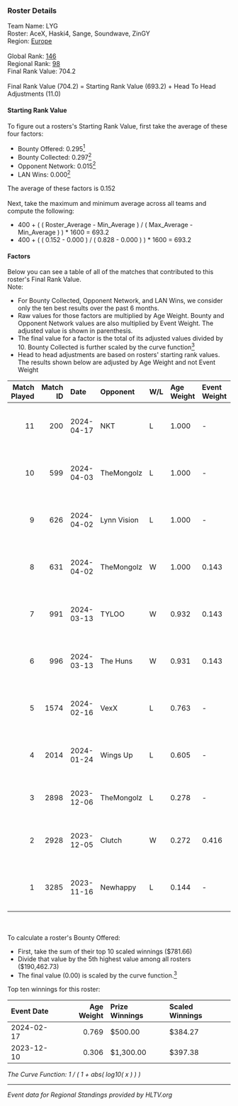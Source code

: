 ### Roster Details<br />
Team Name: LYG<br />
Roster: AceX, Haski4, Sange, Soundwave, ZinGY<br />
Region: [Europe]( ../standings_europe.md)<br />
<br />
Global Rank: [146](../standings_global.md)<br />
Regional Rank: [98]( ../standings_europe.md)<br />
Final Rank Value:  704.2<br />
<br />
Final Rank Value (704.2) = Starting Rank Value (693.2) + Head To Head Adjustments (11.0)<br />

#### Starting Rank Value<br />
To figure out a rosters's Starting Rank Value, first take the average of these four factors:<br />
- Bounty Offered: 0.295[<sup>1</sup>](#table2)
- Bounty Collected: 0.297[<sup>2</sup>](#table1)
- Opponent Network: 0.015[<sup>2</sup>](#table1)
- LAN Wins: 0.000[<sup>2</sup>](#table1)

The average of these factors is 0.152<br />
<br />
Next, take the maximum and minimum average across all teams and compute the following:<br />
- 400 + ( ( Roster_Average - Min_Average ) / ( Max_Average - Min_Average ) ) * 1600 = 693.2
- 400 + ( ( 0.152 - 0.000 ) / ( 0.828 - 0.000 ) ) * 1600 = 693.2


#### Factors<br />
Below you can see a table of all of the matches that contributed to this roster's Final Rank Value.<br />
Note:<br />

- For Bounty Collected, Opponent Network, and LAN Wins, we consider only the ten best results over the past 6 months.
- Raw values for those factors are multiplied by Age Weight. Bounty and Opponent Network values are also multiplied by Event Weight. The adjusted value is shown in parenthesis.
- The final value for a factor is the total of its adjusted values divided by 10. Bounty Collected is further scaled by the curve function[<sup>3</sup>](#curveFunction)
- Head to head adjustments are based on rosters' starting rank values. The results shown below are adjusted by Age Weight and not Event Weight
<span id="table1"></span><br />


| Match Played | Match ID | Date       | Opponent    | W/L | Age Weight | Event Weight | Bounty Collected | Opponent Network | LAN Wins  | H2H Adj. | Roster                                |
| -: | -: | :- | :- | :- | :- | :- | :- | :- | :- | -: | :- |
|           11 |      200 | 2024-04-17 | NKT         | L   | 1.000      | -            | -                | -                | -         |   -24.13 | AceX, Haski4, Sange, Soundwave, ZinGY |
|           10 |      599 | 2024-04-03 | TheMongolz  | L   | 1.000      | -            | -                | -                | -         |    -1.21 | AceX, Haski4, Sange, Soundwave, ZinGY |
|            9 |      626 | 2024-04-02 | Lynn Vision | L   | 1.000      | -            | -                | -                | -         |    -2.74 | AceX, Haski4, Sange, Soundwave, ZinGY |
|            8 |      631 | 2024-04-02 | TheMongolz  | W   | 1.000      | 0.143        | 0.247 (0.035)    | 0.587 (0.084)    | 0 (0.000) |    30.46 | AceX, Haski4, Sange, Soundwave, ZinGY |
|            7 |      991 | 2024-03-13 | TYLOO       | W   | 0.932      | 0.143        | 0.055 (0.007)    | 0.490 (0.065)    | 0 (0.000) |    22.35 | AceX, Haski4, Sange, Soundwave, ZinGY |
|            6 |      996 | 2024-03-13 | The Huns    | W   | 0.931      | 0.143        | 0.002 (0.000)    | 0.000 (0.000)    | 0 (0.000) |     8.83 | AceX, Haski4, Sange, Soundwave, ZinGY |
|            5 |     1574 | 2024-02-16 | VexX        | L   | 0.763      | -            | -                | -                | -         |   -12.02 | AceX, Haski4, Sange, Soundwave, ZinGY |
|            4 |     2014 | 2024-01-24 | Wings Up    | L   | 0.605      | -            | -                | -                | -         |   -10.50 | AceX, Haski4, Sange, Soundwave, ZinGY |
|            3 |     2898 | 2023-12-06 | TheMongolz  | L   | 0.278      | -            | -                | -                | -         |    -0.24 | 910, bLitz, mzinho, Senzu, Techno     |
|            2 |     2928 | 2023-12-05 | Clutch      | W   | 0.272      | 0.416        | 0.001 (0.000)    | 0.000 (0.000)    | 0 (0.000) |     2.41 | clouden, flame, hasteka, IMAGINE, IZR |
|            1 |     3285 | 2023-11-16 | Newhappy    | L   | 0.144      | -            | -                | -                | -         |    -2.21 | AceX, Haski4, Sange, Soundwave, zeins |

<br />
<span id="table2"></span><br />
To calculate a roster's Bounty Offered:<br />

- First, take the sum of their top 10 scaled winnings ($781.66)
- Divide that value by the 5th highest value among all rosters ($190,462.73)
- The final value (0.00) is scaled by the curve function.[<sup>3</sup>](#curveFunction)

Top ten winnings for this roster:<br />

| Event Date | Age Weight | Prize Winnings | Scaled Winnings |
| :- | -: | :- | :- |
| 2024-02-17 |      0.769 | $500.00        | $384.27         |
| 2023-12-10 |      0.306 | $1,300.00      | $397.38         |


<span id="curveFunction"></span>_The Curve Function: 1 / ( 1 + abs( log10( x ) ) )_<br />

---
_Event data for Regional Standings provided by HLTV.org_<br />
